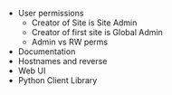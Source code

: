* User permissions
    - Creator of Site is Site Admin
    - Creator of first site is Global Admin
    - Admin vs RW perms
* Documentation
* Hostnames and reverse
* Web UI
* Python Client Library
